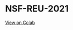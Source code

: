 # NSF-REU-2021
[View on Colab](https://colab.research.google.com/github/mayhd3/NSF-REU-2021/blob/main/AMIvisualizations.ipynb)

